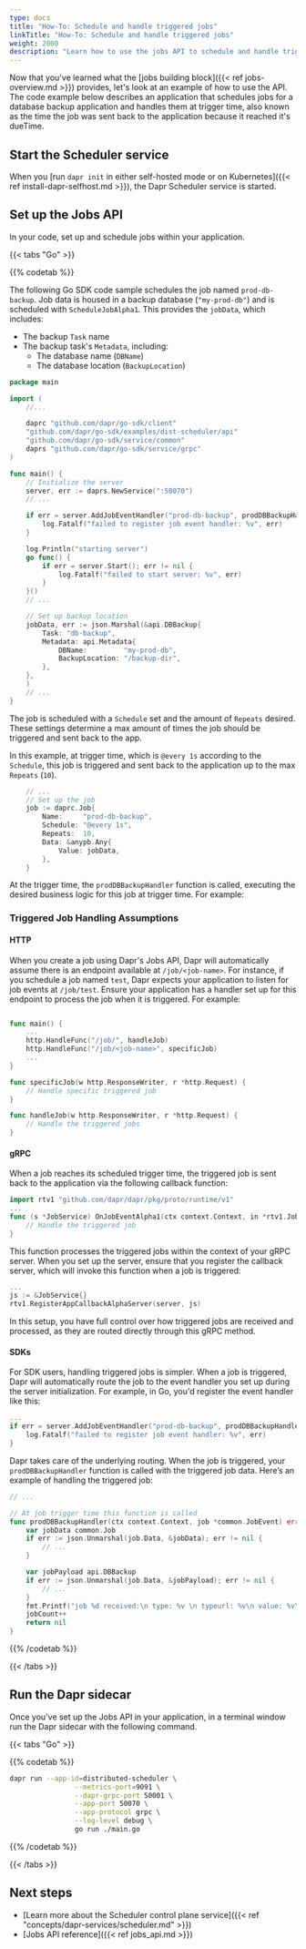 ```yaml
---
type: docs
title: "How-To: Schedule and handle triggered jobs"
linkTitle: "How-To: Schedule and handle triggered jobs"
weight: 2000
description: "Learn how to use the jobs API to schedule and handle triggered jobs"
---
```


Now that you've learned what the [jobs building block]({{< ref jobs-overview.md >}}) provides, let's look at an example of how to use the API. The code example below describes an application that schedules jobs for a database backup application and handles them at trigger time, also known as the time the job was sent back to the application because it reached it's dueTime.

<!-- 
Include a diagram or image, if possible. 
-->

## Start the Scheduler service

When you [run `dapr init` in either self-hosted mode or on Kubernetes]({{< ref install-dapr-selfhost.md >}}), the Dapr Scheduler service is started.

## Set up the Jobs API

In your code, set up and schedule jobs within your application.

{{< tabs "Go" >}}

{{% codetab %}}

<!--go-->

The following Go SDK code sample schedules the job named `prod-db-backup`. Job data is housed in a backup database (`"my-prod-db"`) and is scheduled with `ScheduleJobAlpha1`. This provides the `jobData`, which includes:
- The backup `Task` name
- The backup task's `Metadata`, including:
  - The database name (`DBName`)
  - The database location (`BackupLocation`)


```go
package main

import (
    //...

	daprc "github.com/dapr/go-sdk/client"
	"github.com/dapr/go-sdk/examples/dist-scheduler/api"
	"github.com/dapr/go-sdk/service/common"
	daprs "github.com/dapr/go-sdk/service/grpc"
)

func main() {
    // Initialize the server
	server, err := daprs.NewService(":50070")
    // ...

	if err = server.AddJobEventHandler("prod-db-backup", prodDBBackupHandler); err != nil {
		log.Fatalf("failed to register job event handler: %v", err)
	}

	log.Println("starting server")
	go func() {
		if err = server.Start(); err != nil {
			log.Fatalf("failed to start server: %v", err)
		}
	}()
    // ...

    // Set up backup location
	jobData, err := json.Marshal(&api.DBBackup{
		Task: "db-backup",
		Metadata: api.Metadata{
			DBName:         "my-prod-db",
			BackupLocation: "/backup-dir",
		},
	},
	)
	// ...
}
```

The job is scheduled with a `Schedule` set and the amount of `Repeats` desired. These settings determine a max amount of times the job should be triggered and sent back to the app. 

In this example, at trigger time, which is `@every 1s` according to the `Schedule`, this job is triggered and sent back to the application up to the max `Repeats` (`10`). 

```go	
    // ...
    // Set up the job
	job := daprc.Job{
		Name:     "prod-db-backup",
		Schedule: "@every 1s",
		Repeats:  10,
		Data: &anypb.Any{
			Value: jobData,
		},
	}
```

At the trigger time, the `prodDBBackupHandler` function is called, executing the desired business logic for this job at trigger time. For example:

### Triggered Job Handling Assumptions

#### HTTP

When you create a job using Dapr's Jobs API, Dapr will automatically assume there is an endpoint available at 
`/job/<job-name>`. For instance, if you schedule a job named `test`, Dapr expects your application to listen for job 
events at `/job/test`. Ensure your application has a handler set up for this endpoint to process the job when it is 
triggered. For example:

```go

func main() {
    ...
    http.HandleFunc("/job/", handleJob)
	http.HandleFunc("/job/<job-name>", specificJob)
    ...
}

func specificJob(w http.ResponseWriter, r *http.Request) {
    // Handle specific triggered job
}

func handleJob(w http.ResponseWriter, r *http.Request) {
    // Handle the triggered jobs
}
```

#### gRPC

When a job reaches its scheduled trigger time, the triggered job is sent back to the application via the following 
callback function:

```go
import rtv1 "github.com/dapr/dapr/pkg/proto/runtime/v1"
...
func (s *JobService) OnJobEventAlpha1(ctx context.Context, in *rtv1.JobEventRequest) (*rtv1.JobEventResponse, error) {
    // Handle the triggered job
}
```

This function processes the triggered jobs within the context of your gRPC server. When you set up the server, ensure that 
you register the callback server, which will invoke this function when a job is triggered:

```go
...
js := &JobService{}
rtv1.RegisterAppCallbackAlphaServer(server, js)
```

In this setup, you have full control over how triggered jobs are received and processed, as they are routed directly 
through this gRPC method.

#### SDKs

For SDK users, handling triggered jobs is simpler. When a job is triggered, Dapr will automatically route the job to the 
event handler you set up during the server initialization. For example, in Go, you'd register the event handler like this:

```go
...
if err = server.AddJobEventHandler("prod-db-backup", prodDBBackupHandler); err != nil {
    log.Fatalf("failed to register job event handler: %v", err)
}
```

Dapr takes care of the underlying routing. When the job is triggered, your `prodDBBackupHandler` function is called with
the triggered job data. Here’s an example of handling the triggered job:

```go
// ...

// At job trigger time this function is called
func prodDBBackupHandler(ctx context.Context, job *common.JobEvent) error {
	var jobData common.Job
	if err := json.Unmarshal(job.Data, &jobData); err != nil {
		// ...
	}

	var jobPayload api.DBBackup
	if err := json.Unmarshal(job.Data, &jobPayload); err != nil {
		// ...
	}
	fmt.Printf("job %d received:\n type: %v \n typeurl: %v\n value: %v\n extracted payload: %v\n", jobCount, job.JobType, jobData.TypeURL, jobData.Value, jobPayload)
	jobCount++
	return nil
}
```

{{% /codetab %}}

{{< /tabs >}}

## Run the Dapr sidecar 

Once you've set up the Jobs API in your application, in a terminal window run the Dapr sidecar with the following command. 

{{< tabs "Go" >}}

{{% codetab %}}

```bash
dapr run --app-id=distributed-scheduler \
                --metrics-port=9091 \
                --dapr-grpc-port 50001 \
                --app-port 50070 \
                --app-protocol grpc \
                --log-level debug \
                go run ./main.go
```

{{% /codetab %}}

{{< /tabs >}}


## Next steps

- [Learn more about the Scheduler control plane service]({{< ref "concepts/dapr-services/scheduler.md" >}})
- [Jobs API reference]({{< ref jobs_api.md >}})